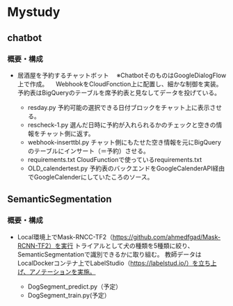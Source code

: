# Mystudy

## chatbot
### 概要・構成
* 居酒屋を予約するチャットボット
　※ChatbotそのものはGoogleDialogFlow上で作成。
　WebhookをCloudFonction上に配置し、細かな制御を実装。
  予約表はBigQueryのテーブルを席予約表と見なしてデータを投げている。
  
  - resday.py
    予約可能の選択できる日付ブロックをチャット上に表示させる。
  - rescheck-1.py
    選んだ日時に予約が入れられるかのチェックと空きの情報をチャット側に返す。
  - webhook-inserttbl.py
    チャット側にもたせた空き情報を元にBigQueryのテーブルにインサート（＝予約）させる。
  - requirements.txt
    CloudFunctionで使っているrequirements.txt
  - OLD_calendertest.py
    予約表のバックエンドをGoogleCalenderAPI経由でGoogleCalenderにしていたころのソース。
 
## SemanticSegmentation
### 概要・構成
* Local環境上でMask-RNCC-TF2（https://github.com/ahmedfgad/Mask-RCNN-TF2）を実行
  トライアルとして犬の種類を5種類に絞り、SemanticSegmentationで識別できるかに取り組む。
  教師データはLocalDockerコンテナ上でLabelStudio（https://labelstud.io/）を立ち上げ、アノテーションを実施。
  
  - DogSegment_predict.py（予定）
  - DogSegment_train.py(予定）
  
  
